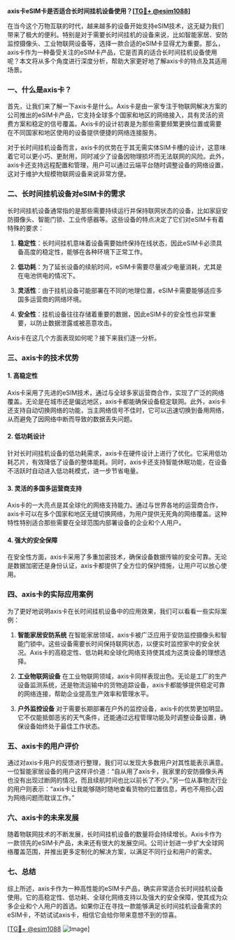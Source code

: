 **axis卡eSIM卡是否适合长时间挂机设备使用？[[TG💪+ @esim1088](https://t.me/s/esim1088)]**

在当今这个万物互联的时代，越来越多的设备开始支持eSIM技术，这无疑为我们带来了极大的便利。特别是对于需要长时间挂机的设备来说，比如智能家居、安防监控摄像头、工业物联网设备等，选择一款合适的eSIM卡显得尤为重要。那么，axis卡作为一种备受关注的eSIM卡产品，它是否真的适合长时间挂机设备使用呢？本文将从多个角度进行深度分析，帮助大家更好地了解axis卡的特点及其适用场景。

### **一、什么是axis卡？**

首先，让我们来了解一下axis卡是什么。Axis卡是由一家专注于物联网解决方案的公司推出的eSIM卡产品，它支持全球多个国家和地区的网络接入，具有灵活的资费方案和稳定的信号覆盖。Axis卡的设计初衷是为那些需要频繁更换位置或需要在不同国家和地区使用的设备提供便捷的网络连接服务。

对于长时间挂机设备而言，axis卡的优势在于其无需实体SIM卡槽的设计，这意味着它可以更小巧、更耐用，同时减少了设备因物理损坏而无法联网的风险。此外，axis卡还支持远程配置和管理，用户可以通过云端平台随时调整设备的网络设置，这对于维护大规模物联网设备来说非常方便。

### **二、长时间挂机设备对eSIM卡的需求**

长时间挂机设备通常指的是那些需要持续运行并保持联网状态的设备，比如家庭安防摄像头、智能门锁、工业传感器等。这些设备的特点决定了它们对eSIM卡有着特殊的要求：

1. **稳定性**：长时间挂机意味着设备需要始终保持在线状态，因此eSIM卡必须具备高度的稳定性，能够在各种环境下正常工作。
   
2. **低功耗**：为了延长设备的续航时间，eSIM卡需要尽量减少电量消耗，尤其是在电池供电的情况下。

3. **灵活性**：由于挂机设备可能部署在不同的地理位置，eSIM卡需要能够适应多国多运营商的网络环境。

4. **安全性**：挂机设备往往存储着重要的数据，因此eSIM卡的安全性也非常重要，以防止数据泄露或被恶意攻击。

Axis卡在这几个方面表现如何呢？接下来我们逐一分析。

### **三、axis卡的技术优势**

#### **1. 高稳定性**
Axis卡采用了先进的eSIM技术，通过与全球多家运营商合作，实现了广泛的网络覆盖。无论是在城市还是偏远地区，axis卡都能确保设备稳定联网。此外，axis卡还支持自动切换网络的功能，当主网络信号不佳时，它可以迅速切换到备用网络，从而避免了因网络中断而导致的数据丢失问题。

#### **2. 低功耗设计**
针对长时间挂机设备的低功耗需求，axis卡在硬件设计上进行了优化。它采用低功耗芯片，有效降低了设备的整体能耗。同时，axis卡还支持智能休眠功能，在设备不活跃时自动进入低功耗模式，进一步节省电量。

#### **3. 灵活的多国多运营商支持**
Axis卡的一大亮点是其全球化的网络支持能力。通过与世界各地的运营商合作，axis卡可以在多个国家和地区无缝切换网络，为用户提供无死角的网络覆盖。这种特性特别适合那些需要在全球范围内部署设备的企业和个人用户。

#### **4. 强大的安全保障**
在安全性方面，axis卡采用了多重加密技术，确保设备数据传输的安全可靠。无论是数据加密还是身份认证，axis卡都提供了全方位的保护措施，让用户可以放心使用。

### **四、axis卡的实际应用案例**

为了更好地说明axis卡在长时间挂机设备中的应用效果，我们可以看看一些实际案例：

1. **智能家居安防系统**
   在智能家居领域，axis卡被广泛应用于安防监控摄像头和智能门锁中。这些设备需要长时间保持联网状态，以便实时监控家中的安全状况。Axis卡的高稳定性、低功耗和全球化网络支持使其成为这类设备的理想选择。

2. **工业物联网设备**
   在工业物联网领域，axis卡同样表现出色。无论是工厂的生产设备监测系统，还是物流运输中的货物追踪设备，axis卡都能够提供稳定可靠的网络连接，帮助企业提高生产效率和管理水平。

3. **户外监控设备**
   对于需要长期部署在户外的监控设备，axis卡的优势更加明显。它不仅能抵御恶劣的天气条件，还能通过远程管理功能及时调整设备设置，确保设备始终处于最佳工作状态。

### **五、axis卡的用户评价**

通过对axis卡用户的反馈进行整理，我们可以发现大多数用户对其性能表示满意。一位智能家居设备的用户这样评价道：“自从用了axis卡，我家里的安防摄像头再也没有出现过断网的情况，而且续航时间也比以前长了不少。”另一位从事物流行业的用户则表示：“axis卡让我能够随时随地查看货物的位置信息，再也不用担心因为网络问题而耽误工作。”

### **六、axis卡的未来发展**

随着物联网技术的不断发展，长时间挂机设备的数量将会持续增长。Axis卡作为一款领先的eSIM卡产品，未来还有很大的发展空间。公司计划进一步扩大全球网络覆盖范围，并推出更多定制化的解决方案，以满足不同行业和用户的需求。

### **七、总结**

综上所述，axis卡作为一种高性能的eSIM卡产品，确实非常适合长时间挂机设备使用。它的高稳定性、低功耗、全球化网络支持以及强大的安全保障，使其成为众多企业和个人用户的首选。如果你正在寻找一款能够满足长时间挂机设备需求的eSIM卡，不妨试试axis卡，相信它会给你带来意想不到的惊喜。

[[TG💪+ @esim1088](https://t.me/s/esim1088) ![Image](https://i.postimg.cc/4NQfJmqS/Snipaste-2025-05-13-00-14-12.png)]